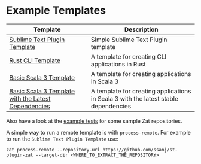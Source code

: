 # Example Templates

| Template | Description |
| ----- | ---------- |
| [Sublime Text Plugin Template](https://github.com/ssanj/st-plugin-zat) | Simple Sublime Text Plugin template |
| [Rust CLI Template](https://github.com/ssanj/rust-cli-zat) | A template for creating CLI applications in Rust |
| [Basic Scala 3 Template](https://github.com/ssanj/basic-scala3-zat) | A template for creating applications in Scala 3 |
| [Basic Scala 3 Template with the Latest Dependencies](https://github.com/ssanj/basic-scala3-latest-deps-zat) | A template for creating applications in Scala 3 with the latest stable dependencies |

Also have a look at the [example tests](https://github.com/ssanj/zat/tree/main/tests/examples) for some sample Zat repositories.

A simple way to run a remote template is with `process-remote`. For example to run the `Sublime Text Plugin Template` use:

```
zat process-remote --repository-url https://github.com/ssanj/st-plugin-zat --target-dir <WHERE_TO_EXTRACT_THE_REPOSITORY>
```
